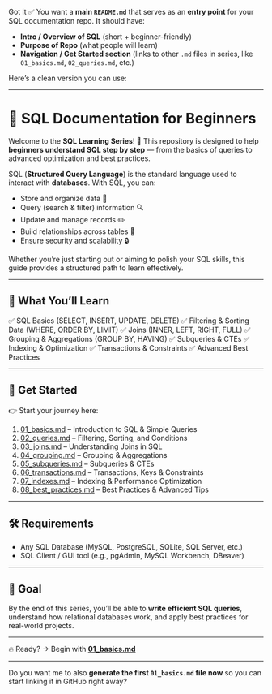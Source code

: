 Got it ✅
You want a **main `README.md`** that serves as an **entry point** for your SQL documentation repo.
It should have:

* **Intro / Overview of SQL** (short + beginner-friendly)
* **Purpose of Repo** (what people will learn)
* **Navigation / Get Started section** (links to other `.md` files in series, like `01_basics.md`, `02_queries.md`, etc.)

Here’s a clean version you can use:

---

# 📘 SQL Documentation for Beginners

Welcome to the **SQL Learning Series**! 🚀
This repository is designed to help **beginners understand SQL step by step** — from the basics of queries to advanced optimization and best practices.

SQL (**Structured Query Language**) is the standard language used to interact with **databases**. With SQL, you can:

* Store and organize data 📂
* Query (search & filter) information 🔍
* Update and manage records ✏️
* Build relationships across tables 🔗
* Ensure security and scalability 🔒

Whether you’re just starting out or aiming to polish your SQL skills, this guide provides a structured path to learn effectively.

---

## 📑 What You’ll Learn

✅ SQL Basics (SELECT, INSERT, UPDATE, DELETE)
✅ Filtering & Sorting Data (WHERE, ORDER BY, LIMIT)
✅ Joins (INNER, LEFT, RIGHT, FULL)
✅ Grouping & Aggregations (GROUP BY, HAVING)
✅ Subqueries & CTEs
✅ Indexing & Optimization
✅ Transactions & Constraints
✅ Advanced Best Practices

---

## 🚀 Get Started

👉 Start your journey here:

1. [01\_basics.md](./01_basics.md) – Introduction to SQL & Simple Queries
2. [02\_queries.md](./02_queries.md) – Filtering, Sorting, and Conditions
3. [03\_joins.md](./03_joins.md) – Understanding Joins in SQL
4. [04\_grouping.md](./04_grouping.md) – Grouping & Aggregations
5. [05\_subqueries.md](./05_subqueries.md) – Subqueries & CTEs
6. [06\_transactions.md](./06_transactions.md) – Transactions, Keys & Constraints
7. [07\_indexes.md](./07_indexes.md) – Indexing & Performance Optimization
8. [08\_best\_practices.md](./08_best_practices.md) – Best Practices & Advanced Tips

---

## 🛠 Requirements

* Any SQL Database (MySQL, PostgreSQL, SQLite, SQL Server, etc.)
* SQL Client / GUI tool (e.g., pgAdmin, MySQL Workbench, DBeaver)

---

## 🎯 Goal

By the end of this series, you’ll be able to **write efficient SQL queries**, understand how relational databases work, and apply best practices for real-world projects.

---

🔥 Ready? → Begin with **[01\_basics.md](./01_basics.md)**

---

Do you want me to also **generate the first `01_basics.md` file now** so you can start linking it in GitHub right away?
